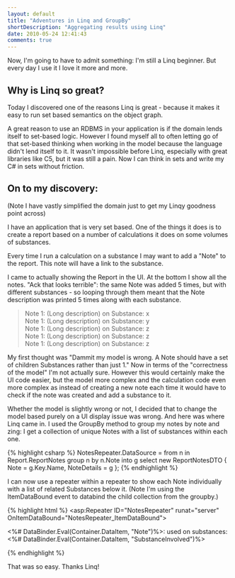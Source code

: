 ```yaml
---
layout: default
title: "Adventures in Linq and GroupBy"
shortDescription: "Aggregating results using Linq"
date: 2010-05-24 12:41:43
comments: true
---
```

Now, I'm going to have to admit something: I'm still a Linq beginner. But every day I use it I love it more and more.

## Why is Linq so great?

Today I discovered one of the reasons Linq is great - because it makes it easy to run set based semantics on the object graph.

A great reason to use an RDBMS in your application is if the domain lends itself to set-based logic. However I found myself all to often letting go of that set-based thinking when working in the model because the language didn't lend itself to it. It wasn't impossible before Linq, especially with great libraries like C5, but it was still a pain. Now I can think in sets and write my C# in sets without friction.

## On to my discovery:

(Note I have vastly simplified the domain just to get my Linqy goodness point across)

I have an application that is very set based. One of the things it does is to create a report based on a number of calculations it does on some volumes of substances.

Every time I run a calculation on a substance I may want to add a "Note" to the report. This note will have a link to the substance.

I came to actually showing the Report in the UI. At the bottom I show all the notes. "Ack that looks terrible": the same Note was added 5 times, but with different substances - so looping through them meant that the Note description was printed 5 times along with each substance.

> Note 1: (Long description) on Substance: x  
> Note 1: (Long description) on Substance: y  
> Note 1: (Long description) on Substance: z  
> Note 1: (Long description) on Substance: z  
> Note 1: (Long description) on Substance: z  

My first thought was "Dammit my model is wrong. A Note should have a set of children Substances rather than just 1." Now in terms of the "correctness of the model" I'm not actually sure. However this would certainly make the UI code easier, but the model more complex and the calculation code even more complex as instead of creating a new note each time it would have to check if the note was created and add a substance to it.

Whether the model is slightly wrong or not, I decided that to change the model based purely on a UI display issue was wrong. And here was where Linq came in. I used the GroupBy method to group my notes by note and zing: I get a collection of unique Notes with a list of substances within each one.

{% highlight csharp %}
NotesRepeater.DataSource = from n in Report.ReportNotes
    group n by n.Note into g
    select new ReportNotesDTO {
        Note = g.Key.Name,
        NoteDetails = g
    };
{% endhighlight %}

I can now use a repeater within a repeater to show each Note individually with a list of related Substances below it. (Note I'm using the ItemDataBound event to databind the child collection from the groupby.)


{% highlight html %}
<asp:Repeater ID="NotesRepeater" runat="server" OnItemDataBound="NotesRepeater_ItemDataBound">
<ItemTemplate>
<p>
    <%# DataBinder.Eval(Container.DataItem, "Note")%>: used on substances:                          
    <asp:Repeater ID="NoteDetailsRepeater" runat="server">
    <ItemTemplate>
        <%# DataBinder.Eval(Container.DataItem, "SubstanceInvolved")%><br />
     </ItemTemplate>
     </asp:Repeater>
  </p>
</ItemTemplate>
</asp:Repeater>
{% endhighlight %}

That was so easy. Thanks Linq!
